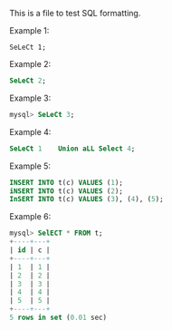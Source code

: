 This is a file to test SQL formatting.

Example 1:

```
SeLeCt 1;
```

Example 2:

```sql
SeLeCt 2;
```

Example 3:

```sql
mysql> SeLeCt 3;
```

Example 4:

```sql
SeLeCt 1    Union aLL Select 4;
```

Example 5:

```sql
INSERT INTO t(c) VALUES (1);
iNSERT INTO t(c) VALUES (2);
InSERT INTO t(c) VALUES (3), (4), (5);
```

Example 6:

```sql
mysql> SelECT * FROM t;
+----+---+
| id | c |
+----+---+
| 1  | 1 |
| 2  | 2 |
| 3  | 3 |
| 4  | 4 |
| 5  | 5 |
+----+---+
5 rows in set (0.01 sec)
```